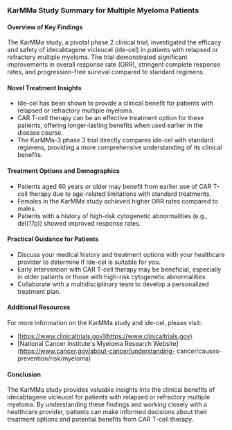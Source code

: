 ### KarMMa Study Summary for Multiple Myeloma Patients
#### Overview of Key Findings

The KarMMa study, a pivotal phase 2 clinical trial, investigated the efficacy and safety of idecabtagene vicleucel (ide-cel) in patients with relapsed or refractory multiple myeloma. The trial demonstrated significant improvements in overall response rate (ORR), stringent complete response rates, and progression-free survival compared to standard regimens.

#### Novel Treatment Insights

*   Ide-cel has been shown to provide a clinical benefit for patients with relapsed or refractory multiple myeloma.
*   CAR T-cell therapy can be an effective treatment option for these patients, offering longer-lasting benefits when used earlier in the disease course.
*   The KarMMa-3 phase 3 trial directly compares ide-cel with standard regimens, providing a more comprehensive understanding of its clinical benefits.

#### Treatment Options and Demographics

*   Patients aged 60 years or older may benefit from earlier use of CAR T-cell therapy due to age-related limitations with standard treatments.
*   Females in the KarMMa study achieved higher ORR rates compared to males.
*   Patients with a history of high-risk cytogenetic abnormalities (e.g., del(17p)) showed improved response rates.

#### Practical Guidance for Patients

*   Discuss your medical history and treatment options with your healthcare provider to determine if ide-cel is suitable for you.
*   Early intervention with CAR T-cell therapy may be beneficial, especially in older patients or those with high-risk cytogenetic abnormalities.
*   Collaborate with a multidisciplinary team to develop a personalized treatment plan.

#### Additional Resources

For more information on the KarMMa study and ide-cel, please visit:
*   [https://www.clinicaltrials.gov](https://www.clinicaltrials.gov)
*   [National Cancer Institute's Myeloma Research Website](https://www.cancer.gov/about-cancer/understanding- cancer/causes-prevention/risk/myeloma)

#### Conclusion

The KarMMa study provides valuable insights into the clinical benefits of idecabtagene vicleucel for patients with relapsed or refractory multiple myeloma. By understanding these findings and working closely with a healthcare provider, patients can make informed decisions about their treatment options and potential benefits from CAR T-cell therapy.